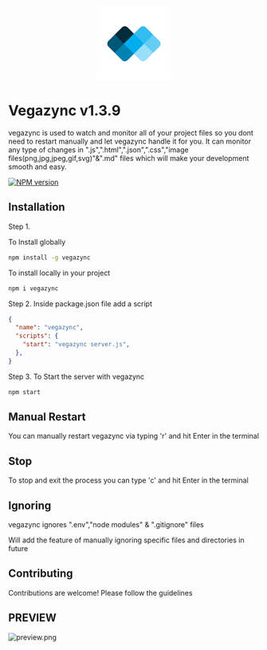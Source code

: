 <p align="center">
  <a href="https://devharsh2k4.github.io/vegazync/">
    <img src="./logo-withoutBg.png" alt="Vegazync Logo" width="150" height="150">
  </a>
</p>


# Vegazync v1.3.9

vegazync is used to watch and monitor all of your project files so you dont need to restart manually and let vegazync handle it for you. It can monitor any type of changes in  ".js",".html",".json",".css","image files(png,jpg,jpeg,gif,svg)"&".md" files which will make your development smooth and easy.

[![NPM version](https://badge.fury.io/js/vegazync.svg)](https://npmjs.org/package/vegazync)

## Installation
Step 1.

To Install globally
```bash
npm install -g vegazync
```

To install locally in your project
```bash
npm i vegazync
```

Step 2.
Inside package.json file add a script

```json
{
  "name": "vegazync",
  "scripts": {
    "start": "vegazync server.js",
  },
}
```

Step 3.
To Start the server with vegazync
```bash
npm start
```

## Manual Restart

You can manually restart vegazync via typing 'r' and hit Enter in the terminal

## Stop

To stop and exit the process you can type 'c' and hit Enter in the terminal

## Ignoring

vegazync ignores ".env","node modules" & ".gitignore" files 

Will add the feature of manually ignoring specific files and directories in future

## Contributing

Contributions are welcome! Please follow the guidelines
                                                                                                                                                                               
## PREVIEW  
![preview.png ](https://github.com/devharsh2k4/vegazync/blob/main/preview.png)                                                                                                                                                                                                                                                                                                              
